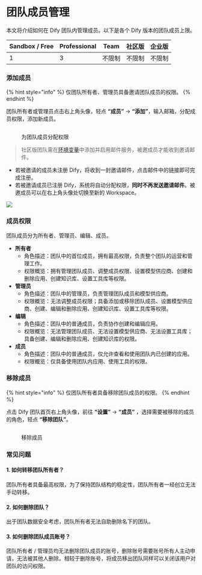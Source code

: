 # 团队成员管理

本文将介绍如何在 Dify 团队内管理成员。以下是各个 Dify 版本的团队成员上限。

| Sandbox / Free | Professional | Team | 社区版 | 企业版 |
| -------------- | ------------ | ---- | --- | --- |
| 1              | 3            | 不限制  | 不限制 | 不限制 |

### 添加成员

{% hint style="info" %}
仅团队所有者、管理员具备邀请团队成员的权限。
{% endhint %}

团队所有者或管理员点击右上角头像，轻点 **“成员”** → **“添加”**，输入邮箱，分配成员权限，添加新成员。

<figure><img src="https://assets-docs.dify.ai//img/zh_CN/management/ff7d96f748b1cdc2bde712831af479d1.webp" alt=""><figcaption><p>为团队成员分配权限</p></figcaption></figure>

> 社区版团队需在[环境变量](https://docs.dify.ai/v/zh-hans/getting-started/install-self-hosted/environments)中添加并启用邮件服务，被邀成员才能收到邀请邮件。

- 若被邀请的成员未注册 Dify，将收到一封邀请邮件，点击邮件中的链接即可完成注册。
- 若被邀请成员已注册 Dify，系统将自动分配权限，**同时不再发送邀请邮件**。被邀成员可以在右上角头像处切换至新的 Workspace。

![](https://assets-docs.dify.ai//img/zh_CN/management/127c49e4102f75e9acc5d1cf37a51f14.webp)

### 成员权限

团队成员分为所有者、管理员、编辑、成员。

* **所有者**
  * 角色描述：团队中的首位成员，拥有最高权限，负责整个团队的运营和管理工作。
  * 权限概览：拥有管理团队成员、调整成员权限、设置模型供应商、创建和删除应用、创建知识库、设置工具库等权限。
* **管理员**
  * 角色描述：团队中的管理员，负责管理团队成员和模型供应商。
  * 权限概览：无法调整成员权限；具备添加或移除团队成员、设置模型供应商、创建、编辑和删除应用、创建知识库、设置工具库等权限。
* **编辑**
  * 角色描述：团队中的普通成员，负责协作创建和编辑应用。
  * 权限概览：无法管理团队成员、无法设置模型供应商、无法设置工具库；具备创建、编辑和删除应用、创建知识库的权限。
* **成员**
  * 角色描述：团队中的普通成员，仅允许查看和使用团队内已创建的应用。
  * 权限概览：仅具备使用团队内应用、使用工具的权限。

### 移除成员

{% hint style="info" %}
仅团队所有者具备移除团队成员的权限。
{% endhint %}

点击 Dify 团队首页右上角头像，前往 **“设置”** → **“成员”** ，选择需要被移除的成员的角色，轻点 **“移除团队”**。

<figure><img src="https://assets-docs.dify.ai//img/zh_CN/management/a9910846ecee2d54167fd5b13b35c661.webp" alt=""><figcaption><p>移除成员</p></figcaption></figure>

### 常见问题

#### 1. 如何转移团队所有者？

团队所有者具备最高权限，为了保持团队结构的稳定性，团队所有者一经创立无法手动转移。

#### 2. 如何删除团队？

出于团队数据安全考虑，团队所有者无法自助删除名下的团队。

#### 3. 如何删除团队成员账号？

团队所有者 / 管理员均无法删除团队成员的账号，删除账号需要账号所有人主动申请，无法被其他人删除。相较于删除账号，将成员移出团队同样可以关闭该用户对团队的访问权限。
